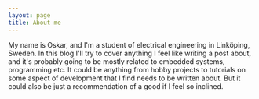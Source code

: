 ```yaml
---
layout: page
title: About me
---
```


My name is Oskar, and I'm a student of electrical engineering in Linköping,
Sweden. In this blog I'll try to cover anything I feel like writing a post
about, and it's probably going to be mostly related to embedded systems,
programming etc. It could be anything from hobby projects to tutorials on some
aspect of development that I find needs to be written about. But it could also
be just a recommendation of a good if I feel so inclined.
